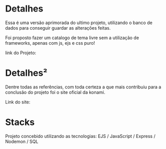 # Detalhes
Essa é uma versão aprimorada do ultimo projeto, utilizando o banco de dados para conseguir guardar as alterações feitas.

Foi proposto fazer um catalogo de tema livre sem a utilização de frameworks, apenas com js, ejs e css puro!

link do Projeto: 

# Detalhes²
Dentre todas as referências, com toda certeza a que mais contribuiu para a conclusão do projeto foi o site oficial da konami.

Link do site:

# Stacks
Projeto concebido utilizando as tecnologias: EJS / JavaScript / Express / Nodemon / SQL
